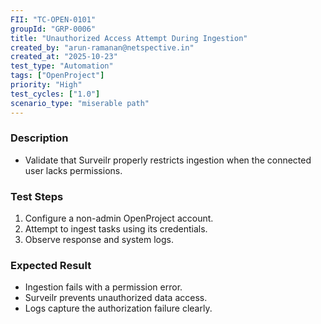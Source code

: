 ```yaml
---
FII: "TC-OPEN-0101"
groupId: "GRP-0006"
title: "Unauthorized Access Attempt During Ingestion"
created_by: "arun-ramanan@netspective.in"
created_at: "2025-10-23"
test_type: "Automation"
tags: ["OpenProject"]
priority: "High"
test_cycles: ["1.0"]
scenario_type: "miserable path"
---
```


### Description
- Validate that Surveilr properly restricts ingestion when the connected user lacks permissions.

### Test Steps
1. Configure a non-admin OpenProject account.  
2. Attempt to ingest tasks using its credentials.  
3. Observe response and system logs.  

### Expected Result
- Ingestion fails with a permission error.  
- Surveilr prevents unauthorized data access.  
- Logs capture the authorization failure clearly.
